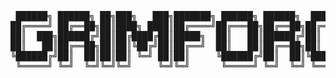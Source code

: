 <pre>


 ██████╗ ██████╗ ██╗███╗   ███╗███████╗ ██████╗ ██████╗  ██████╗ ███████╗    ███████╗███╗   ██╗ ██████╗ ██╗███╗   ██╗███████╗
██╔════╝ ██╔══██╗██║████╗ ████║██╔════╝██╔═══██╗██╔══██╗██╔════╝ ██╔════╝    ██╔════╝████╗  ██║██╔════╝ ██║████╗  ██║██╔════╝
██║  ███╗██████╔╝██║██╔████╔██║█████╗  ██║   ██║██████╔╝██║  ███╗█████╗      █████╗  ██╔██╗ ██║██║  ███╗██║██╔██╗ ██║█████╗  
██║   ██║██╔══██╗██║██║╚██╔╝██║██╔══╝  ██║   ██║██╔══██╗██║   ██║██╔══╝      ██╔══╝  ██║╚██╗██║██║   ██║██║██║╚██╗██║██╔══╝  
╚██████╔╝██║  ██║██║██║ ╚═╝ ██║██║     ╚██████╔╝██║  ██║╚██████╔╝███████╗    ███████╗██║ ╚████║╚██████╔╝██║██║ ╚████║███████╗
 ╚═════╝ ╚═╝  ╚═╝╚═╝╚═╝     ╚═╝╚═╝      ╚═════╝ ╚═╝  ╚═╝ ╚═════╝ ╚══════╝    ╚══════╝╚═╝  ╚═══╝ ╚═════╝ ╚═╝╚═╝  ╚═══╝╚══════╝
                                                                                                                            
</pre>
